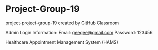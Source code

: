 # Project-Group-19
project-project-group-19 created by GitHub Classroom

Admin Login Information:
Email: geegee@gmail.com
Password: 123456


Healthcare Appointment Management System (HAMS)
